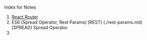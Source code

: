 Index for Notes

1. [React Router](./react-router-dom.md)
2. ES6 (Spread Operator, Rest Params)
   [REST] (./rest-params.md)
   [SPREAD] Spread Operator
3.
